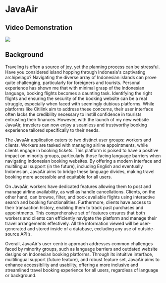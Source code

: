 <h1>JavaAir</h1>

<h2>Video Demonstration</h2>
<div>
    <a href="https://www.loom.com/share/f525b72ec42f4d679dcb34a20a66c7eb">
      <img style="max-width:300px;" src="https://cdn.loom.com/sessions/thumbnails/f525b72ec42f4d679dcb34a20a66c7eb-with-play.gif">
    </a>
</div>

<h2>Background</h2>

Traveling is often a source of joy, yet the planning process can be stressful. Have you considered island hopping through Indonesia's captivating archipelago? Navigating the diverse array of Indonesian islands can prove quite challenging, particularly for foreigners and tourists. Personal experience has shown me that with minimal grasp of the Indonesian language, booking flights becomes a daunting task. Identifying the right flights and ensuring the security of the booking website can be a real struggle, especially when faced with seemingly dubious platforms. While platforms like Citilink aim to address these concerns, their user interface often lacks the credibility necessary to instill confidence in tourists entrusting their finances. However, with the launch of my new website JavaAir, travelers can now enjoy a seamless and trustworthy booking experience tailored specifically to their needs.

The JavaAir application caters to two distinct user groups: workers and clients. Workers are tasked with managing airline appointments, while clients engage in booking tickets. This platform is poised to have a positive impact on minority groups, particularly those facing language barriers when navigating Indonesian booking websites. By offering a modern interface and multilingual support (in the future), including English and eventually Indonesian, JavaAir aims to bridge these language divides, making travel booking more accessible and equitable for all users.

On JavaAir, workers have dedicated features allowing them to post and manage airline availability, as well as handle cancellations. Clients, on the other hand, can browse, filter, and book available flights using interactive search and booking functionalities. Furthermore, clients have access to their transaction history, enabling them to track past purchases and appointments. This comprehensive set of features ensures that both workers and clients can efficiently navigate the platform and manage their travel arrangements effectively. All the information viewed will be user-generated and stored inside of a database, excluding any use of outside-source API’s.

Overall, JavaAir's user-centric approach addresses common challenges faced by minority groups, such as language barriers and outdated website designs on Indonesian booking platforms. Through its intuitive interface, multilingual support (future feature), and robust feature set, JavaAir aims to enhance accessibility and usability, offering a more inclusive and streamlined travel booking experience for all users, regardless of language or background.
